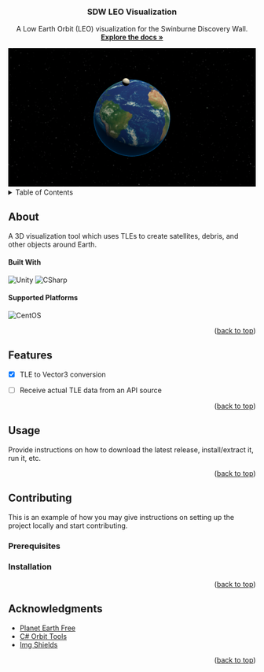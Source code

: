 <!-- Improved compatibility of back to top link: See: https://github.com/othneildrew/Best-README-Template/pull/73 -->
<a name="readme-top"></a>
<!-- PROJECT LOGO -->
<div align="center">
  <h3 align="center">SDW LEO Visualization</h3>

  <p align="center">
    A Low Earth Orbit (LEO) visualization for the Swinburne Discovery Wall.
    <br />
    <a href="https://github.com/othneildrew/Best-README-Template"><strong>Explore the docs »</strong></a>
    <br />
  </p>
</div>

<img src="leo.png" alt="LEO">

<!-- TABLE OF CONTENTS -->
<details>
  <summary>Table of Contents</summary>
  <ol>
    <li>
      <a href="#about">About</a>
      <ul>
        <li><a href="#built-with">Built With</a></li>
        <li><a href="#supported-platforms">Supported Platforms</a></li>
      </ul>
    </li>
    <li><a href="#features">Features</a></li>
    <li><a href="#usage">Usage</a></li>
    <li>
      <a href="#contributing">Contributing</a>
      <ul>
        <li><a href="#prerequisites">Prerequisites</a></li>
        <li><a href="#installation">Installation</a></li>
      </ul>
    </li>
    <li><a href="#acknowledgments">Acknowledgments</a></li>
  </ol>
</details>



<!-- ABOUT -->
## About

A 3D visualization tool which uses TLEs to create satellites, debris, and other objects around Earth.

#### Built With
![Unity][unity] ![CSharp][cs]

#### Supported Platforms
![CentOS][centos]

<p align="right">(<a href="#readme-top">back to top</a>)</p>



<!-- FEATURES -->
## Features

- [x] TLE to Vector3 conversion
- [ ] Receive actual TLE data from an API source



<p align="right">(<a href="#readme-top">back to top</a>)</p>



<!-- USAGE -->
## Usage

Provide instructions on how to download the latest release, install/extract it, run it, etc.

<p align="right">(<a href="#readme-top">back to top</a>)</p>



<!-- CONTRIBUTING -->
## Contributing

This is an example of how you may give instructions on setting up the project locally and start contributing.

### Prerequisites



### Installation



<p align="right">(<a href="#readme-top">back to top</a>)</p>



<!-- ACKNOWLEDGMENTS -->
## Acknowledgments

* [Planet Earth Free](https://assetstore.unity.com/packages/3d/environments/sci-fi/planet-earth-free-23399)
* [C# Orbit Tools](http://www.zeptomoby.com/satellites/)
* [Img Shields](https://shields.io)

<p align="right">(<a href="#readme-top">back to top</a>)</p>



<!-- MARKDOWN LINKS & IMAGES -->
<!-- https://www.markdownguide.org/basic-syntax/#reference-style-links -->
[centos]: https://img.shields.io/badge/Cent%20OS-262577?style=for-the-badge&logo=CentOS&logoColor=white
[unity]: https://img.shields.io/badge/Unity-100000?style=for-the-badge&logo=unity&logoColor=white
[cs]: https://img.shields.io/badge/C%23-239120?style=for-the-badge&logo=c-sharp&logoColor=white
